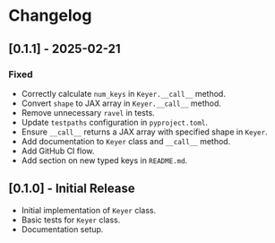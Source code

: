 # Changelog

## [0.1.1] - 2025-02-21

### Fixed
- Correctly calculate `num_keys` in `Keyer.__call__` method.
- Convert `shape` to JAX array in `Keyer.__call__` method.
- Remove unnecessary `ravel` in tests.
- Update `testpaths` configuration in `pyproject.toml`.
- Ensure `__call__` returns a JAX array with specified shape in `Keyer`.
- Add documentation to `Keyer` class and `__call__` method.
- Add GitHub CI flow.
- Add section on new typed keys in `README.md`.

## [0.1.0] - Initial Release

- Initial implementation of `Keyer` class.
- Basic tests for `Keyer` class.
- Documentation setup.
